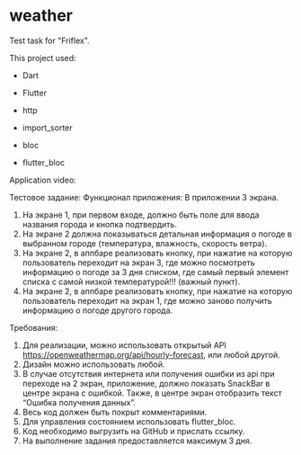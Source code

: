 # weather

Test task for "Friflex".


This project used:
  * Dart
  * Flutter

  * http
  * import_sorter
  * bloc
  * flutter_bloc

Application video:



Тестовое задание:
Функционал приложения: В приложении 3 экрана.
1. На экране 1, при первом входе, должно быть поле для ввода названия города и кнопка подтвердить.
2. На экране 2 должна показываться детальная информация о погоде в выбранном городе (температура, влажность, скорость ветра).
3. На экране 2, в аппбаре реализовать кнопку, при нажатие на которую пользователь переходит на экран 3, где можно посмотреть информацию о погоде за 3 дня списком, где самый первый элемент списка с самой низкой температурой!!! (важный пункт).
4. На экране 2, в аппбаре реализовать кнопку, при нажатие на которую пользователь переходит на экран 1, где можно заново получить информацию о погоде другого города.

Требования:
1. Для реализации, можно использовать открытый API https://openweathermap.org/api/hourly-forecast, или любой другой.
2. Дизайн можно использовать любой.
3. В случае отсутствия интернета или получения ошибки из api при
переходе на 2 экран, приложение, должно показать SnackBar в центре экрана с ошибкой. Также, в центре экран отобразить текст “Ошибка получения данных”.
4. Весь код должен быть покрыт комментариями.
5. Для управления состоянием использовать flutter_bloc.
6. Код необходимо выгрузить на GitHub и прислать ссылку.
7. На выполнение задания предоставляется максимум 3 дня.
 
